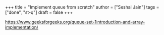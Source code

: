 +++
title = "Implement queue from scratch"
author = ["Seshal Jain"]
tags = ["done", "st-q"]
draft = false
+++

<https://www.geeksforgeeks.org/queue-set-1introduction-and-array-implementation/>
